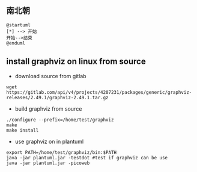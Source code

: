 ## 南北朝
```plantuml
@startuml
[*] --> 开始
开始-->结束
@enduml
```

## install graphviz on linux from source



* download source from gitlab

```
wget https://gitlab.com/api/v4/projects/4207231/packages/generic/graphviz-releases/2.49.1/graphviz-2.49.1.tar.gz
```

* build graphviz from source

```
./configure --prefix=/home/test/graphviz
make
make install
```



* use graphviz on in plantuml

```
export PATH=/home/test/graphviz/bin:$PATH
java -jar plantuml.jar -testdot #test if graphviz can be use
java -jar plantuml.jar -picoweb
```

